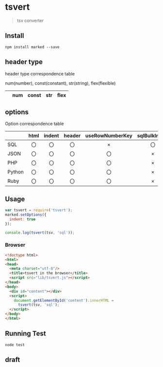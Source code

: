 # tsvert

> tsv converter

## Install

```
npm install marked --save
```


## header type

header type correspondence table

num(number), const(constant), str(string), flex(flexible)

||num|const|str|flex|
|:-|:-:|:-:|:-:|:-:|



## options

Option correspondence table


||html|indent|header|useRowNumberKey|sqlBulkInsert|sqlTableName|rubySymbolKey|
|:-|:-:|:-:|:-:|:-:|:-:|:-:|:-:|
|SQL|〇|〇|〇|×|〇|〇|×|
|JSON|〇|〇|〇|〇|×|×|×|
|PHP|〇|〇|〇|〇|×|×|×|
|Python|〇|〇|〇|〇|×|×|×|
|Ruby|〇|〇|〇|〇|×|×|〇|

## Usage

```js
var tsvert = require('tsvert');
marked.setOptions({
  indent: true
});

console.log(tsvert(tsv, 'sql'));
```

### Browser
```html
<!doctype html>
<html>
<head>
  <meta charset="utf-8"/>
  <title>tsvert in the browser</title>
  <script src="lib/tsvert.js"></script>
</head>
<body>
  <div id="content"></div>
  <script>
    document.getElementById('content').innerHTML =
      tsvert(tsv, 'sql');
  </script>
</body>
</html>
```

## Running Test

```
node test
```


## draft

